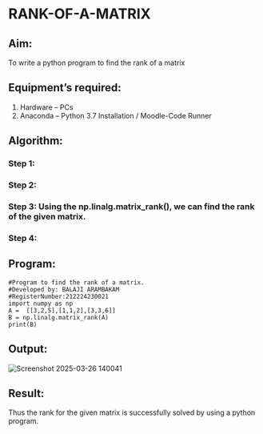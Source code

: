 # RANK-OF-A-MATRIX
## Aim:
To write a python program to find the rank of a matrix
## Equipment’s required:
1. 	Hardware – PCs
2. 	Anaconda – Python 3.7 Installation / Moodle-Code Runner
## Algorithm:
### Step 1: 
### Step 2: 
### Step 3: Using the np.linalg.matrix_rank(), we can find the rank of the given matrix.
### Step 4: 
## Program:
```
#Program to find the rank of a matrix.
#Developed by: BALAJI ARAMBAKAM
#RegisterNumber:212224230021
import numpy as np
A =  [[3,2,5],[1,1,2],[3,3,6]]
B = np.linalg.matrix_rank(A)
print(B)
```
## Output:
![Screenshot 2025-03-26 140041](https://github.com/user-attachments/assets/552d2cc9-b7a1-431b-8cd5-fb51cbaf5b6c)

## Result:
Thus the rank for the given matrix is successfully solved by  using a python program.

